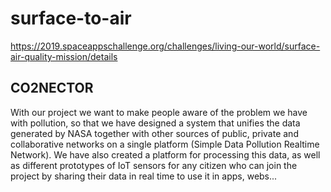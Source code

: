 # surface-to-air
https://2019.spaceappschallenge.org/challenges/living-our-world/surface-air-quality-mission/details


CO2NECTOR
------------------------------------------------------
With our project we want to make people aware of the problem we have with pollution, so that we have designed a system that unifies the data generated by NASA together with other sources of public, private and collaborative networks on a single platform (Simple Data Pollution Realtime Network).
We have also created a platform for processing this data, as well as different prototypes of IoT sensors for any citizen who can join the project by sharing their data in real time to use it in apps, webs...
